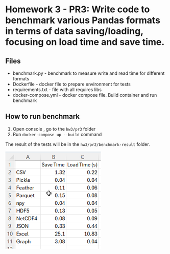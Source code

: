 # Homework 3 - PR3: Write code to benchmark various Pandas formats in terms of data saving/loading, focusing on load time and save time.

## Files
- benchmark.py - benchmark to measure write and read time for different formats
- Dockerfile - docker file to prepare environment for tests
- requirements.txt - file with all requires libs
- docker-compose.yml - docker compose file. Build container and run benchmark

## How to run benchmark
1. Open console , go to the `hw3/pr3` folder
2. Run `docker-compose up --build` command

The result of the tests will be in the `hw3/pr2/benchmark-result` folder.

![img.png](img/img.png)